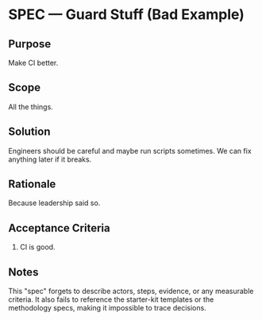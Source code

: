 # SPEC — Guard Stuff (Bad Example)

## Purpose
Make CI better.

## Scope
All the things.

## Solution
Engineers should be careful and maybe run scripts sometimes. We can fix anything
later if it breaks.

## Rationale
Because leadership said so.

## Acceptance Criteria
1. CI is good.

## Notes
This "spec" forgets to describe actors, steps, evidence, or any measurable
criteria. It also fails to reference the starter-kit templates or the
methodology specs, making it impossible to trace decisions.
